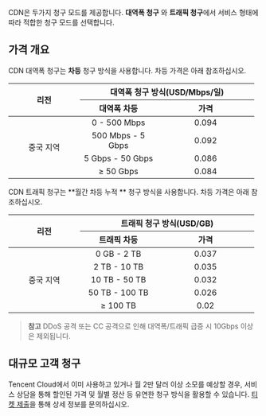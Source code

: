 CDN은 두가지 청구 모드를 제공합니다. **대역폭 청구** 와 **트래픽 청구**에서 서비스 형태에 따라 적합한 청구 모드를 선택합니다.

## 가격 개요
CDN 대역폭 청구는 **차등** 청구 방식을 사용합니다. 차등 가격은 아래 참조하십시오.
<table  style="width:494px">
	<thead>
		<tr>
			<th scope="col" style="width: 100px;" rowspan="2">리전</th>
			<th scope="col" style="width: 200px;" colspan="2">대역폭 청구 방식(USD/Mbps/일)</th>
		</tr>
		<tr>
			<th scope="col" style="width: 100px;">대역폭 차등</th>
			<th scope="col" style="width: 200px;">가격</th>
		</tr>
	</thead>
	<tbody>
		<tr>
			<td colspan="1" rowspan="4" style="text-align: center; width: 145px;">중국 지역</td>
			<td style="text-align: center; width: 154px;">0 - 500 Mbps</td>
			<td style="text-align: center; width: 180px;">0.094</td>
		</tr>
		<tr>
			<td style="text-align: center; width: 154px;">500 Mbps - 5 Gbps</td>
			<td style="text-align: center; width: 180px;">0.092</td>
		</tr>
		<tr>
			<td style="text-align: center; width: 154px;">5 Gbps - 50 Gbps</td>
			<td style="text-align: center; width: 180px;">0.086</td>
		</tr>
		<tr>
			<td style="text-align: center; width: 154px;">≥ 50 Gbps</td>
			<td style="text-align: center; width: 180px;">0.084</td>
		</tr>
	</tbody>
</table>


CDN 트래픽 청구는 **월간 차등 누적 ** 청구 방식을 사용합니다. 차등 가격은 아래 참조하십시오.
<table  style="width:494px">
	<thead>
		<tr>
			<th scope="col" style="width: 100px;" rowspan="2">리전</th>
			<th scope="col" style="width: 200px;" colspan="2">트래픽 청구 방식(USD/GB)</th>
		</tr>
		<tr>
			<th scope="col" style="width: 100px;">트래픽 차등</th>
			<th scope="col" style="width: 200px;">가격</th>
		</tr>
	</thead>
	<tbody>
		<tr>
			<td colspan="1" rowspan="5" style="text-align: center; width: 145px;">중국 지역</td>
			<td style="text-align: center; width: 154px;">0 GB - 2 TB</td>
			<td style="text-align: center; width: 180px;">0.037</td>
		</tr>
		<tr>
			<td style="text-align: center; width: 154px;">2 TB - 10 TB</td>
			<td style="text-align: center; width: 180px;">0.035</td>
		</tr>
		<tr>
			<td style="text-align: center; width: 154px;">10 TB - 50 TB</td>
			<td style="text-align: center; width: 180px;">0.032</td>
		</tr>
		<tr>
			<td style="text-align: center; width: 154px;">50 TB - 100 TB</td>
			<td style="text-align: center; width: 180px;">0.026</td>
		</tr>
		<tr>
			<td style="text-align: center; width: 154px;">≥ 100 TB</td>
			<td style="text-align: center; width: 180px;">0.02</td>
		</tr>
	</tbody>
</table>


> **참고**
> DDoS 공격 또는 CC 공격으로 인해 대역폭/트래픽 급증 시 10Gbps 이상은 제외됩니다.

## 대규모 고객 청구
Tencent Cloud에서 이미 사용하고 있거나 월 2만 달러 이상 소모를 예상할 경우, 서비스 상담을 통해 할인된 가격 및 월별 정산 등 유연한 청구 방식을 활용할 수 있습니다. [티켓 제출](https://console.cloud.tencent.com/workorder/category/create?level1_id=83&level2_id=85&level1_name=%E5%AD%98%E5%82%A8%E4%B8%8ECDN&level2_name=%E5%86%85%E5%AE%B9%E5%88%86%E5%8F%91%E7%BD%91%E7%BB%9C%20%20CDN)을 통해 상세 정보를 문의하십시오.